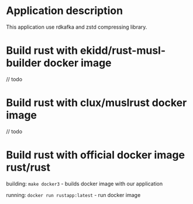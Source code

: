 # Application description

This application use rdkafka and zstd compressing library.

# Build rust with ekidd/rust-musl-builder docker image

// todo


# Build rust with clux/muslrust docker image

// todo 

# Build rust with official docker image  rust/rust

building: `make docker3` - builds docker image with our application

running: `docker run rustapp:latest`  - run docker image 
    
